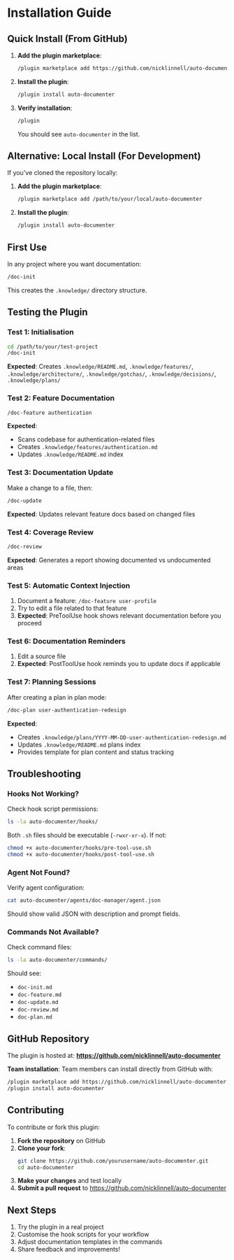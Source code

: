 # Installation Guide

## Quick Install (From GitHub)

1. **Add the plugin marketplace**:
   ```bash
   /plugin marketplace add https://github.com/nicklinnell/auto-documenter.git
   ```

2. **Install the plugin**:
   ```bash
   /plugin install auto-documenter
   ```

3. **Verify installation**:
   ```bash
   /plugin
   ```
   You should see `auto-documenter` in the list.

## Alternative: Local Install (For Development)

If you've cloned the repository locally:

1. **Add the plugin marketplace**:
   ```bash
   /plugin marketplace add /path/to/your/local/auto-documenter
   ```

2. **Install the plugin**:
   ```bash
   /plugin install auto-documenter
   ```

## First Use

In any project where you want documentation:

```bash
/doc-init
```

This creates the `.knowledge/` directory structure.

## Testing the Plugin

### Test 1: Initialisation
```bash
cd /path/to/your/test-project
/doc-init
```

**Expected**: Creates `.knowledge/README.md`, `.knowledge/features/`, `.knowledge/architecture/`, `.knowledge/gotchas/`, `.knowledge/decisions/`, `.knowledge/plans/`

### Test 2: Feature Documentation
```bash
/doc-feature authentication
```

**Expected**:
- Scans codebase for authentication-related files
- Creates `.knowledge/features/authentication.md`
- Updates `.knowledge/README.md` index

### Test 3: Documentation Update
Make a change to a file, then:
```bash
/doc-update
```

**Expected**: Updates relevant feature docs based on changed files

### Test 4: Coverage Review
```bash
/doc-review
```

**Expected**: Generates a report showing documented vs undocumented areas

### Test 5: Automatic Context Injection
1. Document a feature: `/doc-feature user-profile`
2. Try to edit a file related to that feature
3. **Expected**: PreToolUse hook shows relevant documentation before you proceed

### Test 6: Documentation Reminders
1. Edit a source file
2. **Expected**: PostToolUse hook reminds you to update docs if applicable

### Test 7: Planning Sessions
After creating a plan in plan mode:
```bash
/doc-plan user-authentication-redesign
```

**Expected**:
- Creates `.knowledge/plans/YYYY-MM-DD-user-authentication-redesign.md`
- Updates `.knowledge/README.md` plans index
- Provides template for plan content and status tracking

## Troubleshooting

### Hooks Not Working?

Check hook script permissions:
```bash
ls -la auto-documenter/hooks/
```

Both `.sh` files should be executable (`-rwxr-xr-x`). If not:
```bash
chmod +x auto-documenter/hooks/pre-tool-use.sh
chmod +x auto-documenter/hooks/post-tool-use.sh
```

### Agent Not Found?

Verify agent configuration:
```bash
cat auto-documenter/agents/doc-manager/agent.json
```

Should show valid JSON with description and prompt fields.

### Commands Not Available?

Check command files:
```bash
ls -la auto-documenter/commands/
```

Should see:
- `doc-init.md`
- `doc-feature.md`
- `doc-update.md`
- `doc-review.md`
- `doc-plan.md`

## GitHub Repository

The plugin is hosted at: **https://github.com/nicklinnell/auto-documenter**

**Team installation**:
Team members can install directly from GitHub with:
```bash
/plugin marketplace add https://github.com/nicklinnell/auto-documenter.git
/plugin install auto-documenter
```

## Contributing

To contribute or fork this plugin:

1. **Fork the repository** on GitHub
2. **Clone your fork**:
   ```bash
   git clone https://github.com/yourusername/auto-documenter.git
   cd auto-documenter
   ```
3. **Make your changes** and test locally
4. **Submit a pull request** to https://github.com/nicklinnell/auto-documenter

## Next Steps

1. Try the plugin in a real project
2. Customise the hook scripts for your workflow
3. Adjust documentation templates in the commands
4. Share feedback and improvements!

